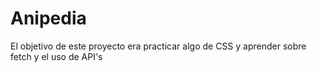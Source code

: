 # Anipedia
El objetivo de este proyecto era practicar algo de CSS y aprender sobre fetch y el uso de API's
